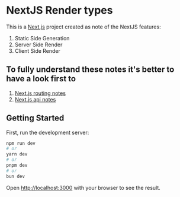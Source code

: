# NextJS Render types

This is a [Next.js](https://nextjs.org) project created as note of the NextJS features:

1. Static Side Generation
2. Server Side Render
3. Client Side Render

## To fully understand these notes it's better to have a look first to

1. [Next.js routing notes](https://github.com/Raffaele/next-js-routing-notes)
2. [Next.js api notes](https://github.com/Raffaele/next-js-api-notes)

## Getting Started

First, run the development server:

```bash
npm run dev
# or
yarn dev
# or
pnpm dev
# or
bun dev
```

Open [http://localhost:3000](http://localhost:3000) with your browser to see the result.
